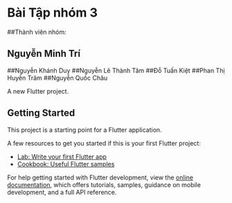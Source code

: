 # Bài Tập nhóm 3
##Thành viên nhóm:
## Nguyễn Minh Trí
##Nguyễn Khánh Duy
##Nguyễn Lê Thành Tâm
##Đỗ Tuấn Kiệt
##Phan Thị Huyền Trâm
##Nguyễn Quốc Châu

A new Flutter project.

## Getting Started

This project is a starting point for a Flutter application.

A few resources to get you started if this is your first Flutter project:

- [Lab: Write your first Flutter app](https://docs.flutter.dev/get-started/codelab)
- [Cookbook: Useful Flutter samples](https://docs.flutter.dev/cookbook)

For help getting started with Flutter development, view the
[online documentation](https://docs.flutter.dev/), which offers tutorials,
samples, guidance on mobile development, and a full API reference.
